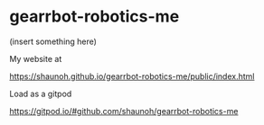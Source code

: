 # gearrbot-robotics-me
(insert something here)

My website at

https://shaunoh.github.io/gearrbot-robotics-me/public/index.html

Load as a gitpod

https://gitpod.io/#github.com/shaunoh/gearrbot-robotics-me
